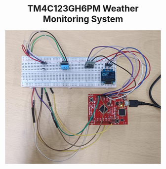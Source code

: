 <h1 align='center'>TM4C123GH6PM Weather Monitoring System</h1>

<div align='center'>
  <img src='./Assets/cover.jpeg' width='600px'/>
</div>


